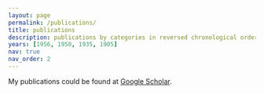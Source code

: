 ```yaml
---
layout: page
permalink: /publications/
title: publications
description: publications by categories in reversed chronological order. generated by jekyll-scholar.
years: [1956, 1950, 1935, 1905]
nav: true
nav_order: 2
---
```

<!-- _pages/publications.md -->
<div class="publications">

My publications could be found at [Google Scholar](https://scholar.google.com/citations?hl=en&user=iWst-VoAAAAJ).

</div>
